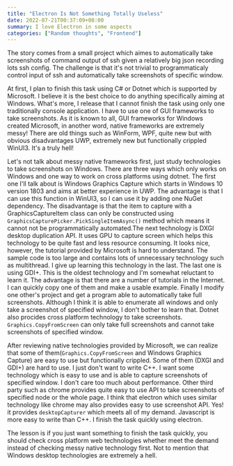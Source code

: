 ```yaml
---
title: "Electron Is Not Something Totally Useless"
date: 2022-07-21T00:37:09+08:00
summary: I love Electron in some aspects
categories: ["Random thoughts", "Frontend"]
---
```

The story comes from a small project which aimes to automatically take screenshots of command output of ssh given a relatively big json recording lots ssh config. The challenge is that it's not trivial to programmaticaly control input of ssh and automatically take screenshots of specific window.

At first, I plan to finish this task using C# or Dotnet which is supported by Microsoft. I believe it is the best choice to do anything specifically aiming at Windows. What's more, I release that I cannot finish the task using only one traditionally console application. I have to use one of GUI frameworks to take screenshots. As it is known to all, GUI frameworks for Windows created Microsoft, in another word, native frameworks are extremely messy! There are old things such as WinForm, WPF, quite new but with obvious disadvantages UWP, extremely new but functionally crippled WinUI3. It's a truly hell!

Let's not talk about messy native frameworks first, just study technologies to take screenshots on Windows. There are three ways which only works on Windows and one way to work on cross platforms using dotnet. The first one I'll talk about is Windows Graphics Capture which starts in Windows 10 version 1803 and aims at better experience in UWP. The advantage is that I can use this function in WinUI3, so I can use it by adding one NuGet dependency. The disadvantage is that the item to capture with a GraphicsCaptureItem class can only be constructed using `GraphicsCapturePicker.PickSingleItemAsync()` method which means it cannot not be programmatically automated.The next technology is DXGI desktop duplication API. It uses GPU to capture screen which helps this technology to be quite fast and less resource consuming. It looks nice, however, the tutorial provided by Microsoft is hard to understand. The sample code is too large and contains lots of unnecessary technology such as multithread. I give up learning this technology in the last. The last one is using GDI+. This is the oldest technology and I'm somewhat reluctant to learn it. The advantage is that there are a number of tutorials in the Internet. I can quickly copy one of them and make a usable example. Finally I modify one other's project and get a program able to automatically take full screenshots. Although I think it is able to enumerate all windows and only take a screenshot of specified window, I don't bother to learn that. Dotnet also procides cross platform technology to take screenshots. `Graphics.CopyFromScreen` can only take full screenshots and cannot take screenshots of specified window.

After reviewing native technologies provided by Microsoft, we can realize that some of them(`Graphics.CopyFromScreen` and Windows Graphics Capture) are easy to use but functionally crippled. Some of them (DXGI and GDI+) are hard to use. I just don't want to write C++. I want some technology which is easy to use and is able to capture screenshots of specified window. I don't care too much about performance. Other third party such as chrome provides quite easy to use API to take screenshots of specified node or the whole page. I think that electron which uses similar technology like chrome may also provides easy to use screenshot API. Yes! it provides `desktopCapturer` which meets all of my demand. Javascript is more easy to write than C++. I finish the task quickly using electron.

The lesson is if you just want something to finish the task quickly, you should check cross platform web technologies whether meet the demand instead of checking messy native technology first. Not to mention that Windows desktop technologies are extremely a hell.
